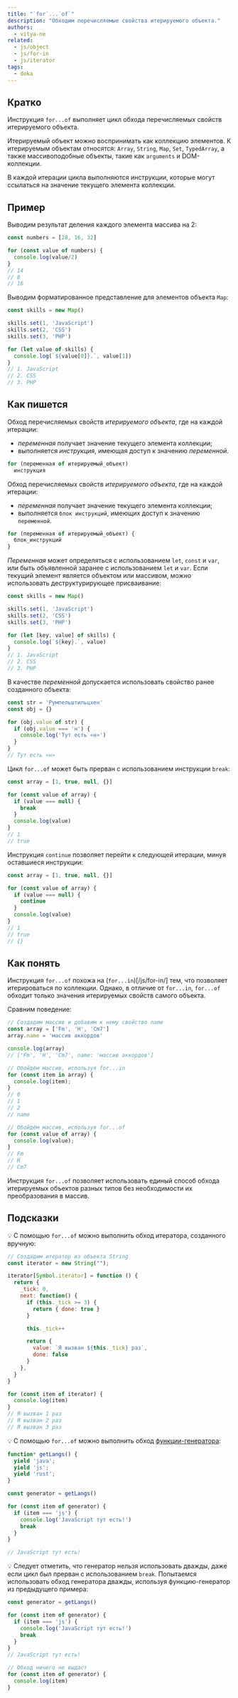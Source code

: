 ```yaml
---
title: "`for`...`of`"
description: "Обходим перечисляемые свойства итерируемого объекта."
authors:
  - vitya-ne
related:
  - js/object
  - js/for-in
  - js/iterator
tags:
  - doka
---
```


## Кратко

Инструкция `for...of` выполняет цикл обхода перечисляемых свойств итерируемого объекта.

Итерируемый объект можно воспринимать как коллекцию элементов. К итерируемым объектам относятся: `Array`, `String`, `Map`, `Set`, `TypedArray`, а также массивоподобные объекты, такие как `arguments` и DOM-коллекции.

В каждой итерации цикла выполняются инструкции, которые могут ссылаться на значение текущего элемента коллекции.

## Пример

Выводим результат деления каждого элемента массива на 2:

```js
const numbers = [28, 16, 32]

for (const value of numbers) {
  console.log(value/2)
}
// 14
// 8
// 16
```

Выводим форматированное представление для элементов объекта `Map`:

```js
const skills = new Map()

skills.set(1, 'JavaScript')
skills.set(2, 'CSS')
skills.set(3, 'PHP')

for (let value of skills) {
  console.log(`${value[0]}.`, value[1])
}
// 1. JavaScript
// 2. CSS
// 3. PHP
```

## Как пишется

Обход перечисляемых свойств _итерируемого объекта_, где на каждой итерации:

- _переменная_ получает значение текущего элемента коллекции;
- выполняется _инструкция_, имеющая доступ к значению _переменной_.

```js
for (переменная of итерируемый_объект)
  инструкция
```

Обход перечисляемых свойств _итерируемого объекта_, где на каждой итерации:

- _переменная_ получает значение текущего элемента коллекции;
- выполняется `блок инструкций`, имеющих доступ к значению `переменной`.

```js
for (переменная of итерируемый_объект) {
  блок_инструкций
}
```

_Переменная_ может определяться с использованием `let`, `const` и `var`, или быть объявленной заранее с использованием `let` и `var`. Если текущий элемент является объектом или массивом, можно использовать деструктурирующее присваивание:

```js
const skills = new Map()

skills.set(1, 'JavaScript')
skills.set(2, 'CSS')
skills.set(3, 'PHP')

for (let [key, value] of skills) {
  console.log(`${key}.`, value)
}
// 1. JavaScript
// 2. CSS
// 3. PHP
```

В качестве _переменной_ допускается использовать свойство ранее созданного объекта:

```js
const str = 'Румпельштильцхен'
const obj = {}

for (obj.value of str) {
  if (obj.value === 'н') {
    console.log('Тут есть «н»')
  }
}
// Тут есть «н»
```

Цикл `for...of` может быть прерван с использованием инструкции `break`:

```js
const array = [1, true, null, {}]

for (const value of array) {
  if (value === null) {
    break
  }
  console.log(value)
}
// 1
// true
```

Инструкция `continue` позволяет перейти к следующей итерации, минуя оставшиеся инструкции:

```js
const array = [1, true, null, {}]

for (const value of array) {
  if (value === null) {
    continue
  }
  console.log(value)
}
// 1
// true
// {}
```

## Как понять

Инструкция `for...of` похожа на (`for...in`)[/js/for-in/] тем, что позволяет итерироваться по коллекции. Однако, в отличие от `for...in`, `for...of` обходит только значения итерируемых свойств самого объекта.

Сравним поведение:

```js
// Создадим массив и добавим к нему свойство name
const array = ['Fm', 'H', 'Cm7']
array.name = 'массив аккордов'

console.log(array)
// ['Fm', 'H', 'Cm7', name: 'массив аккордов']

// Обойдём массив, используя for...in
for (const item in array) {
  console.log(item);
}
// 0
// 1
// 2
// name

// Обойдём массив, используя for...of
for (const value of array) {
  console.log(value);
}
// Fm
// H
// Cm7
```

Инструкция `for...of` позволяет использовать единый способ обхода итерируемых объектов разных типов без необходимости их преобразования в массив.

## Подсказки

💡 С помощью `for...of` можно выполнить обход итератора, созданного вручную:

```js
// Создадим итератор из объекта String
const iterator = new String("");

iterator[Symbol.iterator] = function () {
  return {
    _tick: 0,
    next: function() {
      if (this._tick >= 3) {
        return { done: true }
      }

      this._tick++

      return {
        value: `Я вызван ${this._tick} раз`,
        done: false
      }
    },
  }
}

for (const item of iterator) {
  console.log(item)
}
// Я вызван 1 раз
// Я вызван 2 раз
// Я вызван 3 раз
```

💡 С помощью `for...of` можно выполнить обход [функции-генератора](/js/generators/):

```js
function* getLangs() {
  yield 'java';
  yield 'js';
  yield 'rust';
}

const generator = getLangs()

for (const item of generator) {
  if (item === 'js') {
    console.log('JavaScript тут есть!')
    break
  }
}

// JavaScript тут есть!
```

💡 Следует отметить, что генератор нельзя использовать дважды, даже если цикл был прерван с использованием `break`. Попытаемся использовать обход генератора дважды, используя функцию-генератор из предыдущего примера:

```js
const generator = getLangs()

for (const item of generator) {
  if (item === 'js') {
    console.log('JavaScript тут есть!')
    break
  }
}
// JavaScript тут есть!

// Обход ничего не выдаст
for (const item of generator) {
  console.log(item)
}
```
